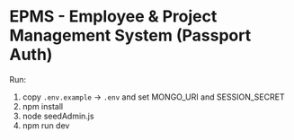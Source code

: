 # EPMS - Employee & Project Management System (Passport Auth)

Run:
1. copy `.env.example` -> `.env` and set MONGO_URI and SESSION_SECRET
2. npm install
3. node seedAdmin.js
4. npm run dev
